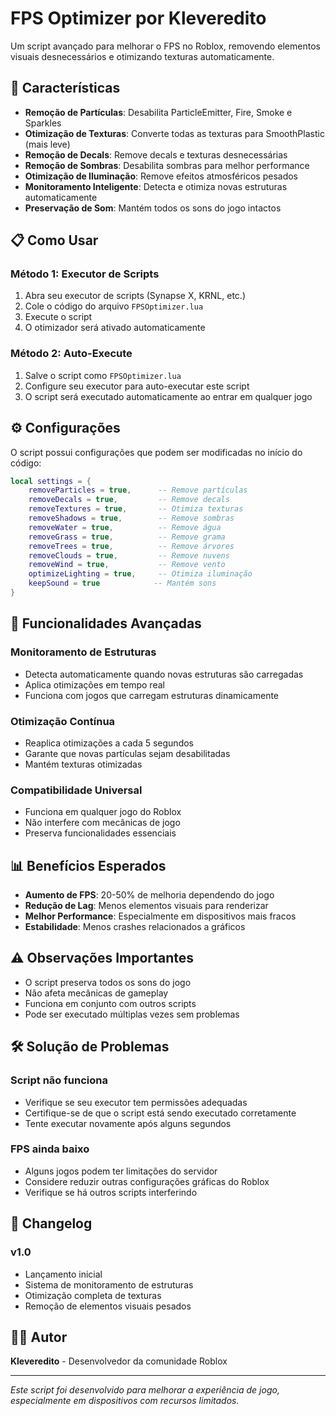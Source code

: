 # FPS Optimizer por Kleveredito

Um script avançado para melhorar o FPS no Roblox, removendo elementos visuais desnecessários e otimizando texturas automaticamente.

## 🚀 Características

- **Remoção de Partículas**: Desabilita ParticleEmitter, Fire, Smoke e Sparkles
- **Otimização de Texturas**: Converte todas as texturas para SmoothPlastic (mais leve)
- **Remoção de Decals**: Remove decals e texturas desnecessárias
- **Remoção de Sombras**: Desabilita sombras para melhor performance
- **Otimização de Iluminação**: Remove efeitos atmosféricos pesados
- **Monitoramento Inteligente**: Detecta e otimiza novas estruturas automaticamente
- **Preservação de Som**: Mantém todos os sons do jogo intactos

## 📋 Como Usar

### Método 1: Executor de Scripts
1. Abra seu executor de scripts (Synapse X, KRNL, etc.)
2. Cole o código do arquivo `FPSOptimizer.lua`
3. Execute o script
4. O otimizador será ativado automaticamente

### Método 2: Auto-Execute
1. Salve o script como `FPSOptimizer.lua`
2. Configure seu executor para auto-executar este script
3. O script será executado automaticamente ao entrar em qualquer jogo

## ⚙️ Configurações

O script possui configurações que podem ser modificadas no início do código:

```lua
local settings = {
    removeParticles = true,      -- Remove partículas
    removeDecals = true,         -- Remove decals
    removeTextures = true,       -- Otimiza texturas
    removeShadows = true,        -- Remove sombras
    removeWater = true,          -- Remove água
    removeGrass = true,          -- Remove grama
    removeTrees = true,          -- Remove árvores
    removeClouds = true,         -- Remove nuvens
    removeWind = true,           -- Remove vento
    optimizeLighting = true,     -- Otimiza iluminação
    keepSound = true            -- Mantém sons
}
```

## 🔧 Funcionalidades Avançadas

### Monitoramento de Estruturas
- Detecta automaticamente quando novas estruturas são carregadas
- Aplica otimizações em tempo real
- Funciona com jogos que carregam estruturas dinamicamente

### Otimização Contínua
- Reaplica otimizações a cada 5 segundos
- Garante que novas partículas sejam desabilitadas
- Mantém texturas otimizadas

### Compatibilidade Universal
- Funciona em qualquer jogo do Roblox
- Não interfere com mecânicas de jogo
- Preserva funcionalidades essenciais

## 📊 Benefícios Esperados

- **Aumento de FPS**: 20-50% de melhoria dependendo do jogo
- **Redução de Lag**: Menos elementos visuais para renderizar
- **Melhor Performance**: Especialmente em dispositivos mais fracos
- **Estabilidade**: Menos crashes relacionados a gráficos

## ⚠️ Observações Importantes

- O script preserva todos os sons do jogo
- Não afeta mecânicas de gameplay
- Funciona em conjunto com outros scripts
- Pode ser executado múltiplas vezes sem problemas

## 🛠️ Solução de Problemas

### Script não funciona
- Verifique se seu executor tem permissões adequadas
- Certifique-se de que o script está sendo executado corretamente
- Tente executar novamente após alguns segundos

### FPS ainda baixo
- Alguns jogos podem ter limitações do servidor
- Considere reduzir outras configurações gráficas do Roblox
- Verifique se há outros scripts interferindo

## 📝 Changelog

### v1.0
- Lançamento inicial
- Sistema de monitoramento de estruturas
- Otimização completa de texturas
- Remoção de elementos visuais pesados

## 👨‍💻 Autor

**Kleveredito** - Desenvolvedor da comunidade Roblox

---

*Este script foi desenvolvido para melhorar a experiência de jogo, especialmente em dispositivos com recursos limitados.*
